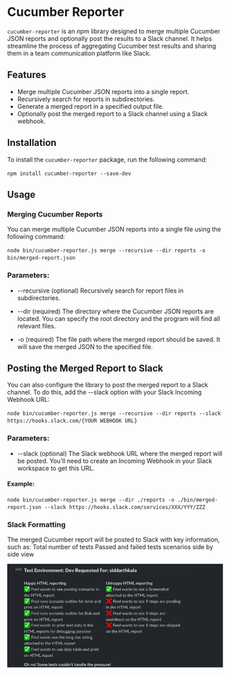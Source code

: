 # Cucumber Reporter

`cucumber-reporter` is an npm library designed to merge multiple Cucumber JSON reports and optionally post the results to a Slack channel. It helps streamline the process of aggregating Cucumber test results and sharing them in a team communication platform like Slack.

## Features

- Merge multiple Cucumber JSON reports into a single report.
- Recursively search for reports in subdirectories.
- Generate a merged report in a specified output file.
- Optionally post the merged report to a Slack channel using a Slack webhook.

## Installation

To install the `cucumber-reporter` package, run the following command:

`npm install cucumber-reporter --save-dev`

## Usage

### Merging Cucumber Reports

You can merge multiple Cucumber JSON reports into a single file using the following command:

`node bin/cucumber-reporter.js merge --recursive --dir reports -o bin/merged-report.json`

### Parameters:

- --recursive (optional)
  Recursively search for report files in subdirectories.

- --dir <directory> (required)
  The directory where the Cucumber JSON reports are located. You can specify the root directory and the program will find all relevant files.

- -o <output-file> (required)
  The file path where the merged report should be saved. It will save the merged JSON to the specified file.

## Posting the Merged Report to Slack

You can also configure the library to post the merged report to a Slack channel. To do this, add the --slack <webhook-url> option with your Slack Incoming Webhook URL:

`node bin/cucumber-reporter.js merge --recursive --dir reports --slack https://hooks.slack.com/{YOUR WEBHOOK URL}`

### Parameters:

- --slack <webhook-url> (optional)
  The Slack webhook URL where the merged report will be posted. You'll need to create an Incoming Webhook in your Slack workspace to get this URL.

#### Example:

`node bin/cucumber-reporter.js merge --dir ./reports -o ./bin/merged-report.json --slack https://hooks.slack.com/services/XXX/YYY/ZZZ`

### Slack Formatting

The merged Cucumber report will be posted to Slack with key information, such as:
Total number of tests
Passed and failed tests scenarios side by side view

![Sample Slack Report](./assets/slacksample.png)
